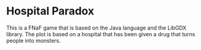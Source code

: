 # Hospital Paradox

This is a FNaF game that is based on the Java language and the LibGDX library.
The plot is based on a hospital that has been given a drug that turns people into monsters.
